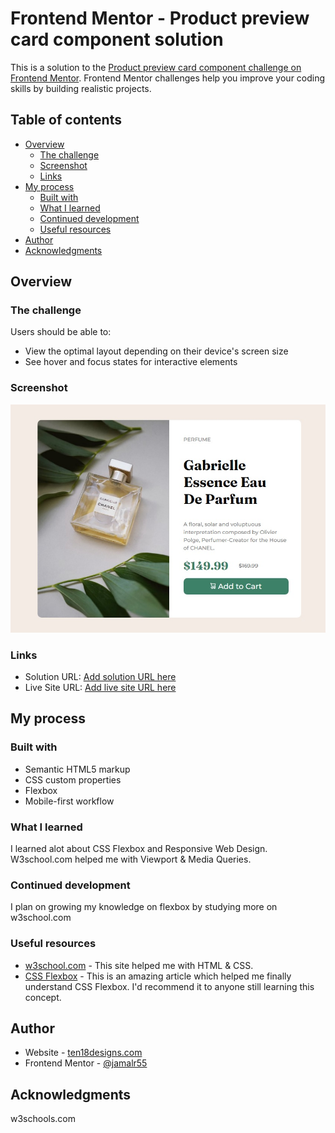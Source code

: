 # Frontend Mentor - Product preview card component solution

This is a solution to the [Product preview card component challenge on Frontend Mentor](https://www.frontendmentor.io/challenges/product-preview-card-component-GO7UmttRfa). Frontend Mentor challenges help you improve your coding skills by building realistic projects. 

## Table of contents

- [Overview](#overview)
  - [The challenge](#the-challenge)
  - [Screenshot](#screenshot)
  - [Links](#links)
- [My process](#my-process)
  - [Built with](#built-with)
  - [What I learned](#what-i-learned)
  - [Continued development](#continued-development)
  - [Useful resources](#useful-resources)
- [Author](#author)
- [Acknowledgments](#acknowledgments)


## Overview

### The challenge

Users should be able to:

- View the optimal layout depending on their device's screen size
- See hover and focus states for interactive elements

### Screenshot

![](images/screenshot.jpg)



### Links

- Solution URL: [Add solution URL here](https://github.com/jamalr55/Product-preview-card.git)
- Live Site URL: [Add live site URL here](https://effulgent-pithivier-3dd5f0.netlify.app/)

## My process

### Built with

- Semantic HTML5 markup
- CSS custom properties
- Flexbox
- Mobile-first workflow

### What I learned

I learned alot about CSS Flexbox and Responsive Web Design. W3school.com helped me with Viewport & Media Queries.



### Continued development

I plan on growing my knowledge on flexbox by studying more on w3school.com

### Useful resources

- [w3school.com](https://www.w3schools.com/) - This site helped me with HTML & CSS.
- [CSS Flexbox](https://www.w3schools.com/css/css3_flexbox.asp) - This is an amazing article which helped me finally understand CSS Flexbox. I'd recommend it to anyone still learning this concept.


## Author

- Website - [ten18designs.com](https://www.your-site.com)
- Frontend Mentor - [@jamalr55](https://www.frontendmentor.io/profile/jamalr55)


## Acknowledgments

w3schools.com
